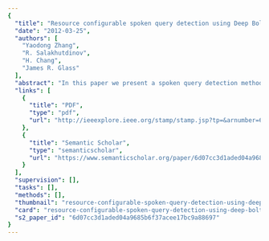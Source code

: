 ```yaml
---
{
  "title": "Resource configurable spoken query detection using Deep Boltzmann Machines",
  "date": "2012-03-25",
  "authors": [
    "Yaodong Zhang",
    "R. Salakhutdinov",
    "H. Chang",
    "James R. Glass"
  ],
  "abstract": "In this paper we present a spoken query detection method based on posteriorgrams generated from Deep Boltzmann Machines (DBMs). The proposed method can be deployed in both semi-supervised and unsupervised training scenarios. The DBM-based posteriorgrams were evaluated on a series of keyword spotting tasks using the TIMIT speech corpus. In unsupervised training conditions, the DBM-approach improved upon our previous best unsupervised keyword detection performance using Gaussian mixture model-based posteriorgrams by over 10%. When limited amounts of labeled data were incorporated into training, the DBM-approach required less than one third of the annotated data in order to achieve a comparable performance of a system that used all of the annotated data for training.",
  "links": [
    {
      "title": "PDF",
      "type": "pdf",
      "url": "http://ieeexplore.ieee.org/stamp/stamp.jsp?tp=&arnumber=6289082"
    },
    {
      "title": "Semantic Scholar",
      "type": "semanticscholar",
      "url": "https://www.semanticscholar.org/paper/6d07cc3d1aded04a9685b6f37acee17bc9a88697"
    }
  ],
  "supervision": [],
  "tasks": [],
  "methods": [],
  "thumbnail": "resource-configurable-spoken-query-detection-using-deep-boltzmann-machines-thumb.jpg",
  "card": "resource-configurable-spoken-query-detection-using-deep-boltzmann-machines-card.jpg",
  "s2_paper_id": "6d07cc3d1aded04a9685b6f37acee17bc9a88697"
}
---
```


